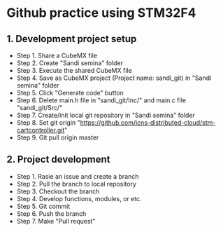 # Github practice using STM32F4 

## 1. Development project setup
* Step 1. Share a CubeMX file
* Step 2. Create "Sandi semina" folder
* Step 3. Execute the shared CubeMX file
* Step 4. Save as CubeMX project (Project name: sandi_git) in "Sandi semina" folder
* Step 5. Click "Generate code" button
* Step 6. Delete main.h file in "sandi_git/Inc/" and main.c file "sandi_git/Src/"
* Step 7. Create/init local git repository in "Sandi semina" folder
* Step 8. Set git origin "https://github.com/icns-distributed-cloud/stm-cartcontroller.git"
* Step 9. Git pull origin master

## 2. Project development
* Step 1. Rasie an issue and create a branch
* Step 2. Pull the branch to local repository
* Step 3. Checkout the branch
* Step 4. Develop functions, modules, or etc.
* Step 5. Git commit
* Step 6. Push the branch
* Step 7. Make "Pull request"
